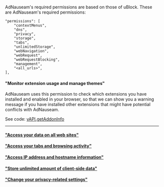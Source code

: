 AdNauseam's required permissions are based on those of uBlock. These are AdNauseam's required permissions:
```
"permissions": [
    "contextMenus",
    "dns",
    "privacy",
    "storage",
    "tabs",
    "unlimitedStorage",
    "webNavigation",
    "webRequest",
    "webRequestBlocking",
    "management",
    "<all_urls>",
],
```
#### "Monitor extension usage and manage themes"

AdNauseam uses this permission to check which extensions you have installed and enabled in your browser, so that we can show you a warning message if you have installed other extensions that might have potential conflicts with AdNauseam.

See code:
[vAPI.getAddonInfo](https://github.com/dhowe/AdNauseam/blob/master/platform/chromium/vapi-background.js#L1690)


***

#### ["Access your data on all web sites"](https://github.com/gorhill/uBlock/wiki/Permissions#access-your-data-on-all-web-sites) 
#### ["Access your tabs and browsing activity"](https://github.com/gorhill/uBlock/wiki/Permissions#access-your-tabs-and-browsing-activity) 
#### ["Access IP address and hostname information"](https://github.com/gorhill/uBlock/wiki/Permissions#access-ip-address-and-hostname-information) 
#### ["Store unlimited amount of client-side data"](https://github.com/gorhill/uBlock/wiki/Permissions#access-ip-address-and-hostname-information) 
#### ["Change your privacy-related settings"](https://github.com/gorhill/uBlock/wiki/Permissions#change-your-privacy-related-settings) 

